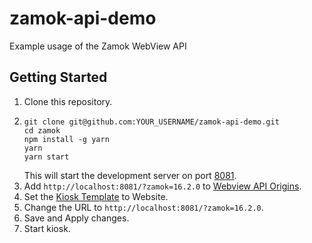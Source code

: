 # zamok-api-demo

Example usage of the Zamok WebView API

## Getting Started

1. Clone this repository.
2. ```
   git clone git@github.com:YOUR_USERNAME/zamok-api-demo.git
   cd zamok
   npm install -g yarn
   yarn
   yarn start
   ```
   This will start the development server on port [8081](http://localhost:8081/).
3. Add `http://localhost:8081/?zamok=16.2.0` to [Webview API Origins](https://www.kioskdashboard.com/settings).
4. Set the [Kiosk Template](https://www.kioskdashboard.com/solution/homepage) to Website.
5. Change the URL to `http://localhost:8081/?zamok=16.2.0`.
6. Save and Apply changes.
7. Start kiosk.

